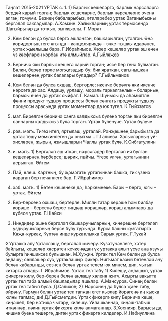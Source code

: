 Таңлат 2015-2021
УРТАК с. 1. 1) Барлык кешеләргә, барлык нәрсәләргә бердәй карый торган; барлык кешеләрне, барлык нәрсәләрне эченә алган; гомуми. Безнең бабаларыбыз, әтиләребез уртак Ватаныбызны бергәләп сакладылар. А.Хәмзин. Халыкларның уртак төрмәсендә Шагыйрьләр дә тоткын, зынҗырлы. Г.Морат

2) Кем белән дә булса бергә эшләнгән, башкарылган, үтәлгән. Әнә коридорның теге ягында – канцеляриядә – эчке-тышкы идарәнең уртак җыелышы бара. Г.Ибраһимов. Хәзер кешеләр уртак эш өчен үз кәефләрен корбан итә алмыйлар. А.Гыйләҗев

3) Берничә яки барлык кешегә карый торган; иясе бер генә булмаган. Бәлки, берәр төрле могҗизадыр бу: бик яраткан, сагынышкан кешеләрнең уртак балалары буладыр? Г.Гыйльманов

4) Кем белән дә булса охшаш, бертөрле; икенче берәүгә яки икенче нәрсәгә дә хас. Алдашу, урлашу, мораль таркалганлык – боларның барысы өчен дә уртак сыйфат. Г.Камал. Шунысы да әһәмиятле: фәнни продукт тудыру процессы белән сәнгать продукты тудыру процессы арасында уртак моментлар да юк түгел. К.Гыйззәтов

5) мат. Бирелгән берничә санга калдыксыз бүленә торган яки бирелгән саннарны калдыксыз бүлә торган. Уртак бүленүче. Уртак бүлүче

2. рәв. мәгъ. Тигез итеп, яртылаш, урталай. Рәнҗешнең барыбызга да уртак төшү мөмкинлеген дә онытма... Г.Галиева. Халыкларның уй-хисләрен, җырын, язмышларын Чаллы уртак бүлә. К.Сибгатуллин

3. и. мәгъ. 1) Бергәләп эш иткән, нәрсәгәдер бергәләп ия булган кешеләрнең һәрберсе; шәрик, пайчы. Үгезе үлгән, уртагыннан аерылган. Әйтем

2) Пай, өлеш. Картның, бу җәмәгать уртагыннан башка, тик үзенә караган бер печәнлеге бар. Г.Ибраһимов

4. хәб. мәгъ. 1) Бөтен кешенеке дә, һәркемнеке. Бары – бергә, югы – уртак. Әйтем

2) Бер-берсенә охшаш, бертөрле. Милли татар көрәше һәм билбау көрәше – берсенә берсе тиңдәш көрәшләр, көрәш алымнары да күбесе уртак. Г.Шәйхи

3) Ниндидер эшне бергәләп башкаручыларның, кичерешне бергәләп уздыручыларның берсе булу турында. Курка башны кузгатырга Кәҗә-куркак, Күптән инде куркаклыкка Сарык уртак. Г.Тукай

◊ Уртакка алу Уртаклашу, бергәләп кичерү. Күзәтүчәнлеге, хәтер байлыгы, кешеләр хәсрәтен кечкенәдән үк уртакка алып үсүе аңа язучы булырга һичшиксез булышкан. М.Хуҗин. Уртак тел Кем белән дә булса аңлашу; сөйләшер сүз, уртаклашыр фикер. Нигъмәт казый бөтенләй ачу белән кабарынды, сезнең белән уртак телем юк минем, дип, чыгып китәргә атлады. Г.Ибраһимов. Уртак тел табу 1) Килешү, аңлашып, уртак фикергә килү, бер-берең белән аңлашу хәленә җитү. Ахыргы вакытта уртак тел таба алмый башладылар яшьләр. А.Мансуров. Синең белән уртак тел табып була. Д.Салихов; 2) Нәрсәнең дә булса җаен табу, өйрәнү. Гармун белән уртак тел тапкан егет кызлар йөрәгенә иң кыска юлны тапмас, ди! Д.Гыйсметдин. Уртак фикергә килү Берничә кеше, киңәшеп, бер нәтиҗә чыгару, килешү. Уйлашканнар, киңәш-табыш иткәннәр, ләкин уртак фикергә килә алмаганнар. З.Хөснияр. Барысы да, чишмә буена төшәргә, дигән уртак фикергә килделәр. И.Нәбиуллина

